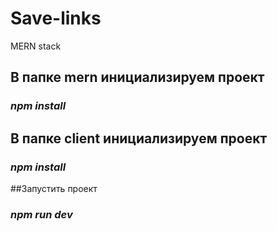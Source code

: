 # Save-links
MERN stack

## В папке mern инициализируем проект
### *npm install*

## В папке client инициализируем проект 
### *npm install*

##Запустить проект
### *npm run dev*
